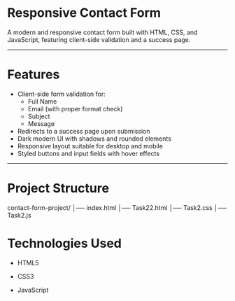 # Responsive Contact Form

A modern and responsive contact form built with HTML, CSS, and JavaScript, featuring client-side validation and a success page.  

---

# Features
- Client-side form validation for:
  - Full Name
  - Email (with proper format check)
  - Subject
  - Message
- Redirects to a success page upon submission
- Dark modern UI with shadows and rounded elements
- Responsive layout suitable for desktop and mobile
- Styled buttons and input fields with hover effects

---

# Project Structure
contact-form-project/
│── index.html 
│── Task22.html 
│── Task2.css 
│── Task2.js 




# Technologies Used

- HTML5

- CSS3

- JavaScript


